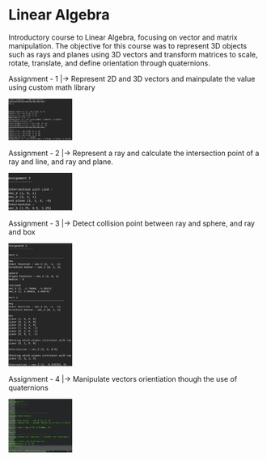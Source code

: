 <h1>Linear Algebra</h1>

Introductory course to Linear Algebra, focusing on vector and matrix manipulation. The objective for this course was to represent 3D objects such as rays and planes using 3D vectors and transform matrices to scale, rotate, translate, and define orientation through quaternions.

Assignment - 1
	|-> Represent 2D and 3D vectors and mainpulate the value using custom math library

<img src="Screenshot_2022-11-03_18-17-14.-Assignment_1.png" width="25%"></img> 

Assignment - 2
	|-> Represent a ray and calculate the intersection point of a ray and line, and ray and plane.
	
<img src="Screenshot_2022-11-03_18-17-14.-Assignment_2.png" width="25%"></img> 

Assignment - 3
	|-> Detect collision point between ray and sphere, and ray and box
	
<img src="Screenshot_2022-11-03_18-17-14.-Assignment_3.png" width="25%"></img> 


Assignment - 4
	|-> Manipulate vectors orientiation though the use of quaternions
	
<img src="Screenshot from 2022-04-14 15-04-15.png" width="25%"></img> 

